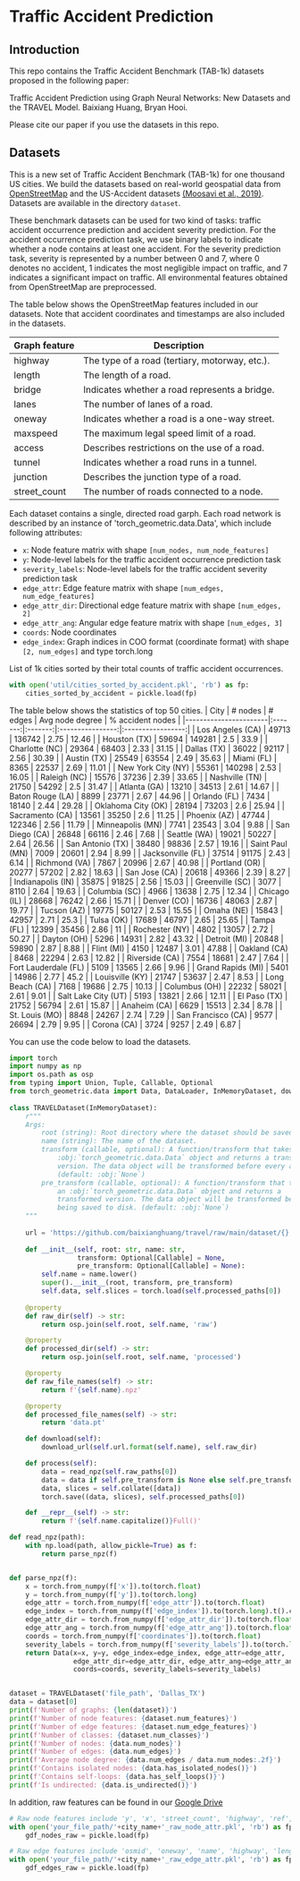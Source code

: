 # Traffic Accident Prediction

## Introduction

<!-- This is an implementation of Traffic Accident Vulnerability Estimation via Linkage (TRAVEL), a graph neural network framework proposed in the following paper: -->
This repo contains the Traffic Accident Benchmark (TAB-1k) datasets proposed in the following paper:

Traffic Accident Prediction using Graph Neural Networks: New Datasets and the TRAVEL Model. Baixiang Huang, Bryan Hooi.

Please cite our paper if you use the datasets in this repo.

## Datasets

This is a new set of Traffic Accident Benchmark (TAB-1k) for one thousand US cities. We build the datasets based on real-world geospatial data from [OpenStreetMap](https://www.openstreetmap.org/) and the US-Accident datasets [(Moosavi et al., 2019)](https://arxiv.org/abs/1909.09638). Datasets are available in the directory `dataset`.

These benchmark datasets can be used for two kind of tasks: traffic accident occurrence prediction and accident severity prediction. For the accident occurrence prediction task, we use binary labels to indicate whether a node contains at least one accident. For the severity prediction task, severity is represented by a number between 0 and 7, where 0 denotes no accident, 1 indicates the most negligible impact on traffic, and 7 indicates a significant impact on traffic. All environmental features obtained from OpenStreetMap are preprocessed. 

The table below shows the OpenStreetMap features included in our datasets. Note that accident coordinates and timestamps are also included in the datasets.

 Graph feature              | Description               
----------------------------|------------------------------------------------
 highway                    | The type of a road (tertiary, motorway, etc.). 
 length                     | The length of a road.                          
 bridge                     | Indicates whether a road represents a bridge.  
 lanes                      | The number of lanes of a road.                 
 oneway                     | Indicates whether a road is a one-way street.  
 maxspeed                   | The maximum legal speed limit of a road.       
 access                     | Describes restrictions on the use of a road.   
 tunnel                     | Indicates whether a road runs in a tunnel.     
 junction                   | Describes the junction type of a road.                    
 street\_count              | The number of roads connected to a node.   

Each dataset contains a single, directed road garph. Each road network is described by an instance of 'torch_geometric.data.Data', which include following attributes:
- `x`: Node feature matrix with shape `[num_nodes, num_node_features]`
- `y`: Node-level labels for the traffic accident occurrence prediction task
- `severity_labels`: Node-level labels for the traffic accident severity prediction task
- `edge_attr`: Edge feature matrix with shape `[num_edges, num_edge_features]`
- `edge_attr_dir`: Directional edge feature matrix with shape `[num_edges, 2]`
- `edge_attr_ang`: Angular edge feature matrix with shape `[num_edges, 3]`
- `coords`: Node coordinates
- `edge_index`: Graph indices in COO format (coordinate format) with shape `[2, num_edges]` and type torch.long

List of 1k cities sorted by their total counts of traffic accident occurrences.
```python
with open('util/cities_sorted_by_accident.pkl', 'rb') as fp:
    cities_sorted_by_accident = pickle.load(fp)
```

The table below shows the statistics of top 50 cities.
| City                  | # nodes | # edges | Avg node  degree | % accident  nodes |
|-----------------------|:-------:|:-------:|:----------------:|:-----------------:|
| Los Angeles (CA)      |  49713  |  136742 |       2.75       |       12.46       |
| Houston (TX)          |  59694  |  149281 |        2.5       |        33.9       |
| Charlotte (NC)        |  29364  |  68403  |       2.33       |       31.15       |
| Dallas (TX)           |  36022  |  92117  |       2.56       |       30.39       |
| Austin (TX)           |  25549  |  63554  |       2.49       |       35.63       |
| Miami (FL)            |   8365  |  22537  |       2.69       |       11.01       |
| New York City (NY)    |  55361  |  140298 |       2.53       |       16.05       |
| Raleigh (NC)          |  15576  |  37236  |       2.39       |       33.65       |
| Nashville (TN)        |  21750  |  54292  |        2.5       |       31.47       |
| Atlanta (GA)          |  13210  |  34513  |       2.61       |       14.67       |
| Baton Rouge (LA)      |   8899  |  23771  |       2.67       |       44.96       |
| Orlando (FL)          |   7434  |  18140  |       2.44       |       29.28       |
| Oklahoma City (OK)    |  28194  |  73203  |        2.6       |       25.94       |
| Sacramento (CA)       |  13561  |  35250  |        2.6       |       11.25       |
| Phoenix (AZ)          |  47744  |  122346 |       2.56       |       11.79       |
| Minneapolis (MN)      |   7741  |  23543  |       3.04       |        9.88       |
| San Diego (CA)        |  26848  |  66116  |       2.46       |        7.68       |
| Seattle (WA)          |  19021  |  50227  |       2.64       |       26.56       |
| San Antonio (TX)      |  38480  |  98836  |       2.57       |       19.16       |
| Saint Paul (MN)       |   7009  |  20601  |       2.94       |        8.99       |
| Jacksonville (FL)     |  37514  |  91175  |       2.43       |        6.14       |
| Richmond (VA)         |   7867  |  20996  |       2.67       |       40.98       |
| Portland (OR)         |  20277  |  57202  |       2.82       |       18.63       |
| San Jose (CA)         |  20618  |  49366  |       2.39       |        8.27       |
| Indianapolis (IN)     |  35875  |  91825  |       2.56       |       15.03       |
| Greenville (SC)       |   3077  |   8110  |       2.64       |       19.63       |
| Columbia (SC)         |   4966  |  13638  |       2.75       |       12.34       |
| Chicago (IL)          |  28668  |  76242  |       2.66       |       15.71       |
| Denver (CO)           |  16736  |  48063  |       2.87       |       19.77       |
| Tucson (AZ)           |  19775  |  50127  |       2.53       |       15.55       |
| Omaha (NE)            |  15843  |  42957  |       2.71       |        25.3       |
| Tulsa (OK)            |  17689  |  46797  |       2.65       |       25.65       |
| Tampa (FL)            |  12399  |  35456  |       2.86       |         11        |
| Rochester (NY)        |   4802  |  13057  |       2.72       |       50.27       |
| Dayton (OH)           |   5296  |  14931  |       2.82       |       43.32       |
| Detroit (MI)          |  20848  |  59890  |       2.87       |        8.88       |
| Flint (MI)            |   4150  |  12487  |       3.01       |       47.88       |
| Oakland (CA)          |   8468  |  22294  |       2.63       |       12.82       |
| Riverside (CA)        |   7554  |  18681  |       2.47       |        7.64       |
| Fort Lauderdale (FL)  |   5109  |  13565  |       2.66       |        9.96       |
| Grand Rapids (MI)     |   5401  |  14986  |       2.77       |        45.2       |
| Louisville (KY)       |  21747  |  53637  |       2.47       |        8.53       |
| Long Beach (CA)       |   7168  |  19686  |       2.75       |       10.13       |
| Columbus (OH)         |  22232  |  58021  |       2.61       |        9.01       |
| Salt Lake City (UT)   |   5193  |  13821  |       2.66       |       12.11       |
| El Paso (TX)          |  21752  |  56794  |       2.61       |       15.87       |
| Anaheim (CA)          |   6629  |  15513  |       2.34       |        8.78       |
| St. Louis (MO)        |   8848  |  24267  |       2.74       |        7.29       |
| San Francisco (CA)    |   9577  |  26694  |       2.79       |        9.95       |
| Corona (CA)           |   3724  |   9257  |       2.49       |        6.87       |

You can use the code below to load the datasets.
```python
import torch
import numpy as np
import os.path as osp
from typing import Union, Tuple, Callable, Optional
from torch_geometric.data import Data, DataLoader, InMemoryDataset, download_url
          
class TRAVELDataset(InMemoryDataset):
    r"""
    Args:
        root (string): Root directory where the dataset should be saved.
        name (string): The name of the dataset.
        transform (callable, optional): A function/transform that takes in an
            :obj:`torch_geometric.data.Data` object and returns a transformed
            version. The data object will be transformed before every access.
            (default: :obj:`None`)
        pre_transform (callable, optional): A function/transform that takes in
            an :obj:`torch_geometric.data.Data` object and returns a
            transformed version. The data object will be transformed before
            being saved to disk. (default: :obj:`None`)
    """
    
    url = 'https://github.com/baixianghuang/travel/raw/main/dataset/{}.npz'
    
    def __init__(self, root: str, name: str,
                 transform: Optional[Callable] = None,
                 pre_transform: Optional[Callable] = None):
        self.name = name.lower()
        super().__init__(root, transform, pre_transform)
        self.data, self.slices = torch.load(self.processed_paths[0])
        
    @property
    def raw_dir(self) -> str:
        return osp.join(self.root, self.name, 'raw')

    @property
    def processed_dir(self) -> str:
        return osp.join(self.root, self.name, 'processed')

    @property
    def raw_file_names(self) -> str:
        return f'{self.name}.npz'

    @property
    def processed_file_names(self) -> str:
        return 'data.pt'

    def download(self):
        download_url(self.url.format(self.name), self.raw_dir)

    def process(self):
        data = read_npz(self.raw_paths[0])
        data = data if self.pre_transform is None else self.pre_transform(data)
        data, slices = self.collate([data])
        torch.save((data, slices), self.processed_paths[0])

    def __repr__(self) -> str:
        return f'{self.name.capitalize()}Full()'

def read_npz(path):
    with np.load(path, allow_pickle=True) as f:
        return parse_npz(f)


def parse_npz(f):
    x = torch.from_numpy(f['x']).to(torch.float)
    y = torch.from_numpy(f['y']).to(torch.long)
    edge_attr = torch.from_numpy(f['edge_attr']).to(torch.float)
    edge_index = torch.from_numpy(f['edge_index']).to(torch.long).t().contiguous()
    edge_attr_dir = torch.from_numpy(f['edge_attr_dir']).to(torch.float)
    edge_attr_ang = torch.from_numpy(f['edge_attr_ang']).to(torch.float)
    coords = torch.from_numpy(f['coordinates']).to(torch.float)
    severity_labels = torch.from_numpy(f['severity_labels']).to(torch.long)
    return Data(x=x, y=y, edge_index=edge_index, edge_attr=edge_attr, 
                edge_attr_dir=edge_attr_dir, edge_attr_ang=edge_attr_ang, 
                coords=coords, severity_labels=severity_labels)


dataset = TRAVELDataset('file_path', 'Dallas_TX')
data = dataset[0]
print(f'Number of graphs: {len(dataset)}')
print(f'Number of node features: {dataset.num_features}')
print(f'Number of edge features: {dataset.num_edge_features}')
print(f'Number of classes: {dataset.num_classes}')
print(f'Number of nodes: {data.num_nodes}')
print(f'Number of edges: {data.num_edges}')
print(f'Average node degree: {data.num_edges / data.num_nodes:.2f}')
print(f'Contains isolated nodes: {data.has_isolated_nodes()}')
print(f'Contains self-loops: {data.has_self_loops()}')
print(f'Is undirected: {data.is_undirected()}')
```

In addition, raw features can be found in our [Google Drive](https://drive.google.com/drive/folders/1dmWRkFhZvIjiMAeLNMzZsylI5i6i7bur?usp=sharing)
```python
# Raw node features include 'y', 'x', 'street_count', 'highway', 'ref', 'geometry', 'accident_cnt', 'severity', 'start_time', 'end_time'
with open('your_file_path/'+city_name+'_raw_node_attr.pkl', 'rb') as fp:
    gdf_nodes_raw = pickle.load(fp)

# Raw edge features include 'osmid', 'oneway', 'name', 'highway', 'length', 'ref', 'lanes', 'geometry', 'bridge', 'maxspeed', 'access', 'tunnel', 'junction'
with open('your_file_path/'+city_name+'_raw_edge_attr.pkl', 'rb') as fp:
    gdf_edges_raw = pickle.load(fp)
```

